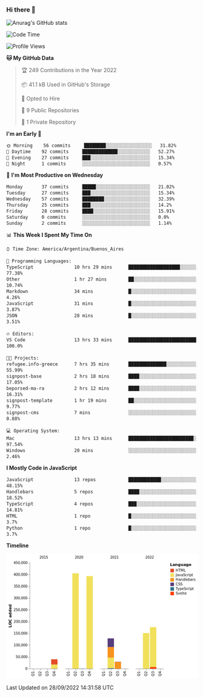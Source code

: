 ### Hi there 👋

![Anurag's GitHub stats](https://github-readme-stats.vercel.app/api?username=guiso92&count_private=true&show_icons=true&theme=dracula)

<!--START_SECTION:waka-->
![Code Time](http://img.shields.io/badge/Code%20Time-11%20hrs%2038%20mins-blue)

![Profile Views](http://img.shields.io/badge/Profile%20Views-22-blue)

**🐱 My GitHub Data** 

> 🏆 249 Contributions in the Year 2022
 > 
> 📦 41.1 kB Used in GitHub's Storage 
 > 
> 💼 Opted to Hire
 > 
> 📜 9 Public Repositories 
 > 
> 🔑 1 Private Repository 
 > 
**I'm an Early 🐤** 

```text
🌞 Morning    56 commits     ████████░░░░░░░░░░░░░░░░░   31.82% 
🌆 Daytime    92 commits     █████████████░░░░░░░░░░░░   52.27% 
🌃 Evening    27 commits     ███░░░░░░░░░░░░░░░░░░░░░░   15.34% 
🌙 Night      1 commits      ░░░░░░░░░░░░░░░░░░░░░░░░░   0.57%

```
📅 **I'm Most Productive on Wednesday** 

```text
Monday       37 commits     █████░░░░░░░░░░░░░░░░░░░░   21.02% 
Tuesday      27 commits     ███░░░░░░░░░░░░░░░░░░░░░░   15.34% 
Wednesday    57 commits     ████████░░░░░░░░░░░░░░░░░   32.39% 
Thursday     25 commits     ███░░░░░░░░░░░░░░░░░░░░░░   14.2% 
Friday       28 commits     ████░░░░░░░░░░░░░░░░░░░░░   15.91% 
Saturday     0 commits      ░░░░░░░░░░░░░░░░░░░░░░░░░   0.0% 
Sunday       2 commits      ░░░░░░░░░░░░░░░░░░░░░░░░░   1.14%

```


📊 **This Week I Spent My Time On** 

```text
⌚︎ Time Zone: America/Argentina/Buenos_Aires

💬 Programming Languages: 
TypeScript               10 hrs 29 mins      ███████████████████░░░░░░   77.38% 
Other                    1 hr 27 mins        ██░░░░░░░░░░░░░░░░░░░░░░░   10.74% 
Markdown                 34 mins             █░░░░░░░░░░░░░░░░░░░░░░░░   4.26% 
JavaScript               31 mins             █░░░░░░░░░░░░░░░░░░░░░░░░   3.87% 
JSON                     28 mins             █░░░░░░░░░░░░░░░░░░░░░░░░   3.51%

🔥 Editors: 
VS Code                  13 hrs 33 mins      █████████████████████████   100.0%

🐱‍💻 Projects: 
refugee.info-greece      7 hrs 35 mins       ██████████████░░░░░░░░░░░   55.99% 
signpost-base            2 hrs 18 mins       ████░░░░░░░░░░░░░░░░░░░░░   17.05% 
beporsed-ma-ra           2 hrs 12 mins       ████░░░░░░░░░░░░░░░░░░░░░   16.31% 
signpost-template        1 hr 19 mins        ██░░░░░░░░░░░░░░░░░░░░░░░   9.77% 
signpost-cms             7 mins              ░░░░░░░░░░░░░░░░░░░░░░░░░   0.88%

💻 Operating System: 
Mac                      13 hrs 13 mins      ████████████████████████░   97.54% 
Windows                  20 mins             ░░░░░░░░░░░░░░░░░░░░░░░░░   2.46%

```

**I Mostly Code in JavaScript** 

```text
JavaScript               13 repos            ████████████░░░░░░░░░░░░░   48.15% 
Handlebars               5 repos             ████░░░░░░░░░░░░░░░░░░░░░   18.52% 
TypeScript               4 repos             ███░░░░░░░░░░░░░░░░░░░░░░   14.81% 
HTML                     1 repo              █░░░░░░░░░░░░░░░░░░░░░░░░   3.7% 
Python                   1 repo              █░░░░░░░░░░░░░░░░░░░░░░░░   3.7%

```


**Timeline**

![Chart not found](https://raw.githubusercontent.com/Guiso92/Guiso92/main/charts/bar_graph.png) 


 Last Updated on 28/09/2022 14:31:58 UTC
<!--END_SECTION:waka-->
